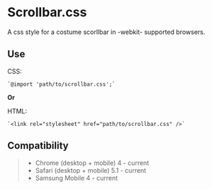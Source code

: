 # Scrollbar.css

A css style for a costume scorllbar in -webkit- supported browsers. 

Use 
-------------
  CSS:
  
    `@import 'path/to/scrollbar.css';`
    
**Or**    
    
  HTML:
  
    `<link rel="stylesheet" href="path/to/scrollbar.css" />`
    

Compatibility 
-------------
> - Chrome (desktop + mobile) 4 - current
> - Safari (desktop + mobile)  5.1 - current
> - Samsung Mobile 4 - current
